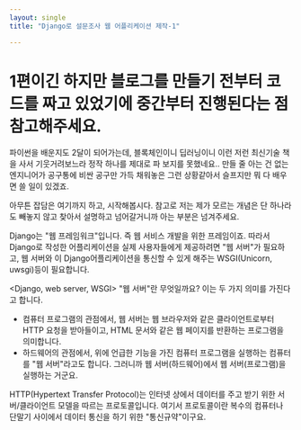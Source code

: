 ```yaml
---
layout: single
title: "Django로 설문조사 웹 어플리케이션 제작-1"

---
```

# 1편이긴 하지만 블로그를 만들기 전부터 코드를 짜고 있었기에 중간부터 진행된다는 점 참고해주세요.

파이썬을 배운지도 2달이 되어가는데, 블록체인이니 딥러닝이니 이런 저런 최신기술 책을 사서 기웃거려보느라 정작 하나를 제대로 파 보지를 못했네요..
만들 줄 아는 건 없는 엔지니어가 공구통에 비싼 공구만 가득 채워놓은 그런 상황같아서 슬프지만 뭐 다 배우면 쓸 일이 있겠죠.

아무튼 잡담은 여기까지 하고, 시작해봅시다. 참고로 저는 제가 모르는 개념은 단 하나라도 빼놓지 않고 찾아서 설명하고 넘어갈거니까 아는 부분은 넘겨주세요.

Django는 "웹 프레임워크"입니다. 즉 웹 서비스 개발을 위한 프레임이죠. 따라서 Django로 작성한 어플리케이션을 실제 사용자들에게 제공하려면 "웹 서버"가 필요하고, 웹 서버와 이 Django어플리케이션을 통신할 수 있게 해주는 WSGI(Unicorn, uwsgi)등이 필요합니다.

<Django, web server, WSGI>
"웹 서버"란 무엇일까요? 이는 두 가지 의미를 가진다고 합니다.
- 컴퓨터 프로그램의 관점에서, 웹 서버는 웹 브라우저와 같은 클라이언트로부터 HTTP 요청을 받아들이고, HTML 문서와 같은 웹 페이지를 반환하는 프로그램을 의미합니다.
- 하드웨어의 관점에서, 위에 언급한 기능을 가진 컴퓨터 프로그램을 실행하는 컴퓨터를 "웹 서버"라고도 합니다.
그러니까 웹 서버(하드웨어)에서 웹 서버(프로그램)을 실행하는 거군요. 

HTTP(Hypertext Transfer Protocol)는 인터넷 상에서 데이터를 주고 받기 위한 서버/클라이언트 모델을 따르는 프로토콜입니다. 여기서 프로토콜이란 복수의 컴퓨터나 단말기 사이에서 데이터 통신을 하기 위한 "통신규약"이구요.




